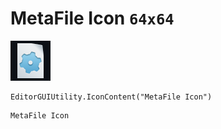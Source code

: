 # MetaFile Icon `64x64`
<img src="/img/MetaFile%20Icon.png" width=64 height=64>

``` CSharp
EditorGUIUtility.IconContent("MetaFile Icon")
```
```
MetaFile Icon
```
